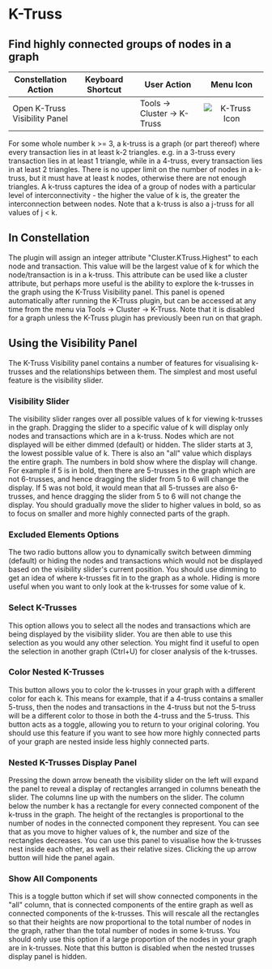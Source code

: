 # K-Truss

## Find highly connected groups of nodes in a graph 

<table class="table table-striped">
<colgroup>
<col style="width: 25%" />
<col style="width: 25%" />
<col style="width: 25%" />
<col style="width: 25%" />
</colgroup>
<thead>
<tr class="header">
<th>Constellation Action</th>
<th>Keyboard Shortcut</th>
<th>User Action</th>
<th style="text-align: center;">Menu Icon</th>
</tr>
</thead>
<tbody>
<tr class="odd">
<td>Open K-Truss Visibility Panel</td>
<td></td>
<td>Tools -&gt; Cluster -&gt; K-Truss</td>
<td style="text-align: center;"><img src="../ext/docs/CoreAlgorithmPlugins/resources/ktruss.png" alt="K-Truss Icon" /></td>
</tr>
</tbody>
</table>

For some whole number k >= 3, a k-truss is a graph (or part thereof) where 
every transaction lies in at least k-2 triangles. e.g. in a 3-truss every 
transaction lies in at least 1 triangle, while in a 4-truss, every 
transaction lies in at least 2 triangles. There is no upper limit on the 
number of nodes in a k-truss, but it must have at least k nodes, otherwise 
there are not enough triangles. A k-truss captures the idea of a group of 
nodes with a particular level of interconnectivity - the higher the value 
of k is, the greater the interconnection between nodes. Note that a 
k-truss is also a j-truss for all values of j < k.

## In Constellation

The plugin will assign an integer attribute "Cluster.KTruss.Highest" to
each node and transaction. This value will be the largest value of k for
which the node/transaction is in a k-truss. This attribute can be used 
like a cluster attribute, but perhaps more useful is the ability to 
explore the k-trusses in the graph using the K-Truss Visibility panel. 
This panel is opened automatically after running the K-Truss plugin, but 
can be accessed at any time from the menu via Tools -> Cluster -> K-Truss. 
Note that it is disabled for a graph unless the K-Truss plugin has 
previously been run on that graph.

## Using the Visibility Panel

The K-Truss Visibility panel contains a number of features for
visualising k-trusses and the relationships between them. The simplest
and most useful feature is the visibility slider.

### Visibility Slider

The visibility slider ranges over all possible values of k for viewing
k-trusses in the graph. Dragging the slider to a specific value of k
will display only nodes and transactions which are in a k-truss. Nodes
which are not displayed will be either dimmed (default) or hidden. The
slider starts at 3, the lowest possible value of k. There is also an
"all" value which displays the entire graph. The numbers in bold show
where the display will change. For example if 5 is in bold, then there
are 5-trusses in the graph which are not 6-trusses, and hence dragging
the slider from 5 to 6 will change the display. If 5 was not bold, it
would mean that all 5-trusses are also 6-trusses, and hence dragging the
slider from 5 to 6 will not change the display. You should gradually
move the slider to higher values in bold, so as to focus on smaller and
more highly connected parts of the graph.

### Excluded Elements Options

The two radio buttons allow you to dynamically switch between dimming
(default) or hiding the nodes and transactions which would not be
displayed based on the visibility slider's current position. You should
use dimming to get an idea of where k-trusses fit in to the graph as a
whole. Hiding is more useful when you want to only look at the k-trusses
for some value of k.

### Select K-Trusses

This option allows you to select all the nodes and transactions which
are being displayed by the visibility slider. You are then able to use
this selection as you would any other selection. You might find it
useful to open the selection in another graph (Ctrl+U) for closer
analysis of the k-trusses.

### Color Nested K-Trusses

This button allows you to color the k-trusses in your graph with a
different color for each k. This means for example, that if a 4-truss
contains a smaller 5-truss, then the nodes and transactions in the
4-truss but not the 5-truss will be a different color to those in both
the 4-truss and the 5-truss. This button acts as a toggle, allowing you
to return to your original coloring. You should use this feature if you
want to see how more highly connected parts of your graph are nested
inside less highly connected parts.

### Nested K-Trusses Display Panel

Pressing the down arrow beneath the visibility slider on the left will
expand the panel to reveal a display of rectangles arranged in columns
beneath the slider. The columns line up with the numbers on the slider.
The column below the number k has a rectangle for every connected
component of the k-truss in the graph. The height of the rectangles is
proportional to the number of nodes in the connected component they
represent. You can see that as you move to higher values of k, the
number and size of the rectangles decreases. You can use this panel to
visualise how the k-trusses nest inside each other, as well as their
relative sizes. Clicking the up arrow button will hide the panel again.

### Show All Components

This is a toggle button which if set will show connected components in
the "all" column, that is connected components of the entire graph as
well as connected components of the k-trusses. This will rescale all the
rectangles so that their heights are now proportional to the total
number of nodes in the graph, rather than the total number of nodes in
some k-truss. You should only use this option if a large proportion of
the nodes in your graph are in k-trusses. Note that this button is
disabled when the nested trusses display panel is hidden.